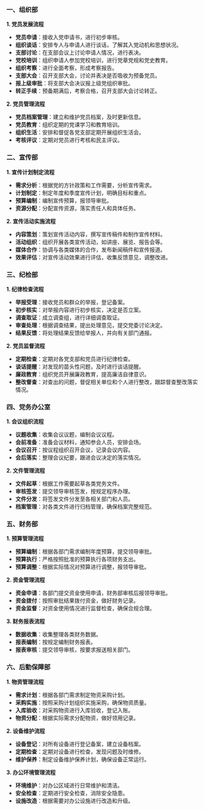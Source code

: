 ### 一、组织部

**1. 党员发展流程**
- **党员申请**：接收入党申请书，进行初步审核。
- **组织谈话**：安排专人与申请人进行谈话，了解其入党动机和思想状况。
- **支部讨论**：在支部会议上讨论申请人情况，进行表决。
- **党校培训**：组织申请人参加党校培训，进行党章党规和党史教育。
- **组织考察**：进行全面考察，形成考察报告。
- **支部大会**：召开支部大会，讨论并表决是否吸收为预备党员。
- **报上级审批**：将支部大会决议报上级党组织审批。
- **转正手续**：预备期满后，考察合格，召开支部大会讨论转正。

**2. 党员管理流程**
- **党员档案管理**：建立和维护党员档案，及时更新信息。
- **党员教育**：组织定期的党课学习和教育培训。
- **组织生活**：安排和督促各党支部定期开展组织生活会。
- **考核评议**：定期对党员进行考核和民主评议。

### 二、宣传部

**1. 宣传计划制定流程**
- **需求分析**：根据党的方针政策和工作需要，分析宣传需求。
- **计划制定**：制定年度和季度宣传计划，明确目标和重点。
- **预算编制**：编制宣传预算，报领导审批。
- **资源分配**：分配宣传资源，落实责任人和具体任务。

**2. 宣传活动实施流程**
- **内容策划**：策划宣传活动内容，撰写宣传稿件和制作宣传材料。
- **活动组织**：组织开展各类宣传活动，如讲座、展览、报告会等。
- **媒体合作**：协调与各类媒体的合作，发布新闻稿件和宣传报道。
- **效果评估**：对宣传活动效果进行评估，收集反馈意见，调整改进。

### 三、纪检部

**1. 纪律检查流程**
- **举报受理**：接收党员和群众的举报，登记备案。
- **初步核实**：对举报内容进行初步核实，决定是否立案。
- **调查取证**：成立调查组，进行详细调查取证。
- **审查处理**：根据调查结果，提出处理意见，提交党委讨论决定。
- **结果反馈**：将处理结果反馈给举报人，并向有关部门通报。

**2. 党员监督流程**
- **定期检查**：定期对各党支部和党员进行纪律检查。
- **谈话提醒**：对发现的苗头性问题，及时进行谈话提醒。
- **廉政教育**：组织党员开展廉政教育，提高廉洁自律意识。
- **整改督查**：对查出的问题，督促相关单位和个人进行整改，跟踪督查整改落实情况。

### 四、党务办公室

**1. 会议组织流程**
- **议题收集**：收集会议议题，编制会议议程。
- **会前准备**：准备会议材料，通知参会人员，安排会场。
- **会议召开**：按议程组织召开会议，记录会议内容。
- **会后落实**：整理会议纪要，跟进会议决定的落实情况。

**2. 文件管理流程**
- **文件起草**：根据工作需要起草各类党务文件。
- **审核签发**：提交领导审核签发，按规定程序办理。
- **文件分发**：将签发文件分发至各相关部门和人员。
- **档案管理**：对各类文件进行归档管理，确保档案完整规范。

### 五、财务部

**1. 预算管理流程**
- **预算编制**：根据各部门需求编制年度预算，提交领导审批。
- **预算执行**：严格按照批准的预算执行各项财务支出。
- **预算调整**：根据实际情况对预算进行调整，报领导审批。

**2. 资金管理流程**
- **资金申请**：各部门提交资金使用申请，财务部审核后报领导审批。
- **资金拨付**：按照审批结果拨付资金，做好财务记录。
- **资金监督**：对资金使用情况进行监督检查，确保合规合理。

**3. 财务报表流程**
- **数据收集**：收集整理各类财务数据。
- **报表编制**：按规定编制财务报表。
- **报表审核**：提交领导审核，按要求报送相关部门。

### 六、后勤保障部

**1. 物资管理流程**
- **需求计划**：根据各部门需求制定物资采购计划。
- **采购实施**：按照采购计划组织实施采购，确保物资质量。
- **入库验收**：对采购物资进行入库验收，登记入账。
- **物资分配**：根据实际需求分配物资，做好领用记录。

**2. 设备维护流程**
- **设备登记**：对所有设备进行登记备案，建立设备档案。
- **定期检查**：定期对设备进行检查，发现问题及时维修。
- **维护保养**：制定设备维护保养计划，确保设备正常运行。

**3. 办公环境管理流程**
- **环境维护**：对办公区域进行日常维护和清洁。
- **安全检查**：定期进行安全检查，消除安全隐患。
- **设施改造**：根据需要对办公设施进行改造和升级。